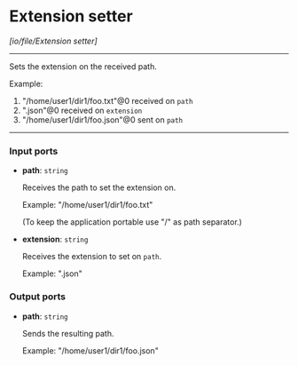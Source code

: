 # Extension setter

_[io/file/Extension setter]_

---

Sets the extension on the received path.  
  
Example:  
1. "/home/user1/dir1/foo.txt"@0 received on `path`  
2. ".json"@0 received on `extension`  
3. "/home/user1/dir1/foo.json"@0 sent on `path`  

---

### Input ports

* __path__: ` string `

    Receives the path to set the extension on.
    
    Example:
    "/home/user1/dir1/foo.txt"
    
    (To keep the application portable use "/" as path separator.)


* __extension__: ` string `

    Receives the extension to set on `path`.
    
    Example:
    ".json"

### Output ports

* __path__: ` string `

    Sends the resulting path.
    
    Example:
    "/home/user1/dir1/foo.json"


